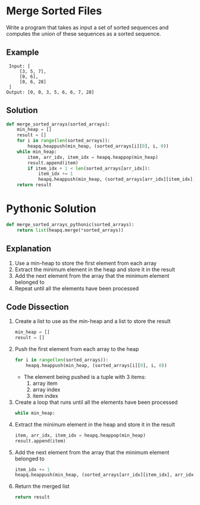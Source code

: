 # Merge Sorted Files
Write a program that takes as input a set of sorted sequences and computes the union of these sequences as a sorted sequence.

## Example
```
 Input: [
     [3, 5, 7],
     [0, 6],
     [0, 6, 28]
 ]
Output: [0, 0, 3, 5, 6, 6, 7, 28]
```

## Solution
```python
def merge_sorted_arrays(sorted_arrays):
    min_heap = []
    result = []
    for i in range(len(sorted_arrays)):
        heapq.heappush(min_heap, (sorted_arrays[i][0], i, 0))
    while min_heap:
        item, arr_idx, item_idx = heapq.heappop(min_heap)
        result.append(item)
        if item_idx + 1 < len(sorted_arrays[arr_idx]):
            item_idx += 1
            heapq.heappush(min_heap, (sorted_arrays[arr_idx][item_idx], arr_idx, item_idx))
    return result
```

# Pythonic Solution
```python
def merge_sorted_arrays_pythonic(sorted_arrays):
    return list(heapq.merge(*sorted_arrays))
```

## Explanation
1. Use a min-heap to store the first element from each array
2. Extract the minimum element in the heap and store it in the result
3. Add the next element from the array that the minimum element belonged to
4. Repeat until all the elements have been processed

## Code Dissection
1. Create a list to use as the min-heap and a list to store the result
    ```python
    min_heap = []
    result = []
    ```
2. Push the first element from each array to the heap
    ```python
    for i in range(len(sorted_arrays)):
        heapq.heappush(min_heap, (sorted_arrays[i][0], i, 0))
    ```
    * The element being pushed is a tuple with 3 items:
        1. array item
        2. array index
        3. item index
3. Create a loop that runs until all the elements have been processed
    ```python
    while min_heap:
    ```
4. Extract the minimum element in the heap and store it in the result
    ```python
    item, arr_idx, item_idx = heapq.heappop(min_heap)
    result.append(item)
    ```
5. Add the next element from the array that the minimum element belonged to
    ```python
    item_idx += 1
    heapq.heappush(min_heap, (sorted_arrays[arr_idx][item_idx], arr_idx, item_idx))
    ```
6. Return the merged list
    ```python
    return result
    ```